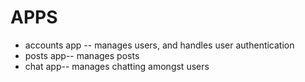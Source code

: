 # APPS

- accounts app -- manages users, and handles user authentication
- posts app-- manages posts
- chat app-- manages chatting amongst users
